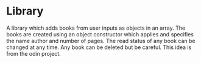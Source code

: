 # Library
A library which adds books from user inputs as objects in an array. 
The books are created using an object constructor which applies and specifies the name author and number of pages.
The read status of any book can be changed at any time.
Any book can be deleted but be careful. 
This idea is from the odin project.
